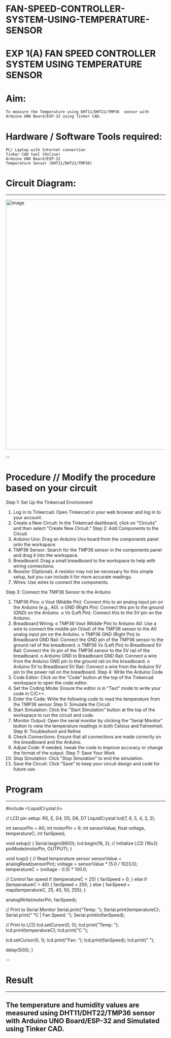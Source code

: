 
# FAN-SPEED-CONTROLLER-SYSTEM-USING-TEMPERATURE-SENSOR
# EXP 1(A) FAN SPEED CONTROLLER SYSTEM USING TEMPERATURE SENSOR

# Aim:
	To measure the Temperature using DHT11/DHT22/TMP36  sensor with Arduino UNO Board/ESP-32 using Tinker CAD.

# Hardware / Software Tools required:
	PC/ Laptop with Internet connection
    Tinker CAD tool (Online)
	Arduino UNO Board/ESP-32
	Temperature Sensor (DHT11/DHT22/TMP36)

# Circuit Diagram:

---
<img width="1027" height="789" alt="image" src="https://github.com/user-attachments/assets/b4044e56-d618-4768-a22c-b610ab746e0f" />

--

# Procedure // Modify the procedure based on your circuit

Step 1: Set Up the Tinkercad Environment
1.	Log in to Tinkercad: Open Tinkercad in your web browser and log in to your account.
2.	Create a New Circuit: In the Tinkercad dashboard, click on "Circuits" and then select "Create New Circuit."
Step 2: Add Components to the Circuit
1.	Arduino Uno: Drag an Arduino Uno board from the components panel onto the workspace.
2.	TMP36 Sensor: Search for the TMP36 sensor in the components panel and drag it into the workspace.
3.	Breadboard: Drag a small breadboard to the workspace to help with wiring connections.
4.	Resistor (Optional): A resistor may not be necessary for this simple setup, but you can include it for more accurate readings.
5.	Wires: Use wires to connect the components.

Step 3: Connect the TMP36 Sensor to the Arduino
1.	TMP36 Pins:
o	Vout (Middle Pin): Connect this to an analog input pin on the Arduino (e.g., A0).
o	GND (Right Pin): Connect this pin to the ground (GND) on the Arduino.
o	Vs (Left Pin): Connect this to the 5V pin on the Arduino.
2.	Breadboard Wiring:
o	TMP36 Vout (Middle Pin) to Arduino A0: Use a wire to connect the middle pin (Vout) of the TMP36 sensor to the A0 analog input pin on the Arduino.
o	TMP36 GND (Right Pin) to Breadboard GND Rail: Connect the GND pin of the TMP36 sensor to the ground rail of the breadboard.
o	TMP36 Vs (Left Pin) to Breadboard 5V Rail: Connect the Vs pin of the TMP36 sensor to the 5V rail of the breadboard.
o	Arduino GND to Breadboard GND Rail: Connect a wire from the Arduino GND pin to the ground rail on the breadboard.
o	Arduino 5V to Breadboard 5V Rail: Connect a wire from the Arduino 5V pin to the power rail on the breadboard.
Step 4: Write the Arduino Code
1.	Code Editor: Click on the "Code" button at the top of the Tinkercad workspace to open the code editor.
2.	Set the Coding Mode: Ensure the editor is in "Text" mode to write your code in C/C++.
3.	Enter the Code: Write the following code to read the temperature from the TMP36 sensor
Step 5: Simulate the Circuit
1.	Start Simulation: Click the "Start Simulation" button at the top of the workspace to run the circuit and code.
2.	Monitor Output: Open the serial monitor by clicking the "Serial Monitor" button to view the temperature readings in both Celsius and Fahrenheit.
Step 6: Troubleshoot and Refine
1.	Check Connections: Ensure that all connections are made correctly on the breadboard and the Arduino.
2.	Adjust Code: If needed, tweak the code to improve accuracy or change the format of the output.
Step 7: Save Your Work
1.	Stop Simulation: Click "Stop Simulation" to end the simulation.
2.	Save the Circuit: Click "Save" to keep your circuit design and code for future use.


# Program

---
#include <LiquidCrystal.h>

// LCD pin setup: RS, E, D4, D5, D6, D7
LiquidCrystal lcd(7, 6, 5, 4, 3, 2);

int sensorPin = A0;
int motorPin = 9;
int sensorValue;
float voltage, temperatureC;
int fanSpeed;

void setup() {
  Serial.begin(9600);
  lcd.begin(16, 2);   // Initialize LCD (16x2)
  pinMode(motorPin, OUTPUT);
}

void loop() {
  // Read temperature sensor
  sensorValue = analogRead(sensorPin);
  voltage = sensorValue * (5.0 / 1023.0);
  temperatureC = (voltage - 0.5) * 100.0;

  // Control fan speed
  if (temperatureC < 25) {
    fanSpeed = 0;
  } else if (temperatureC > 40) {
    fanSpeed = 255;
  } else {
    fanSpeed = map(temperatureC, 25, 40, 50, 255);
  }

  analogWrite(motorPin, fanSpeed);

  // Print to Serial Monitor
  Serial.print("Temp: ");
  Serial.print(temperatureC);
  Serial.print(" °C | Fan Speed: ");
  Serial.println(fanSpeed);

  // Print to LCD
  lcd.setCursor(0, 0);
  lcd.print("Temp: ");
  lcd.print(temperatureC);
  lcd.print("C   ");

  lcd.setCursor(0, 1);
  lcd.print("Fan: ");
  lcd.print(fanSpeed);
  lcd.print("   ");

  delay(500);
}

--

# Result

---
The temperature and humidity values are measured using DHT11/DHT22/TMP36 sensor with Arduino UNO Board/ESP-32 and Simulated using Tinker CAD.
--
